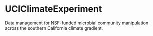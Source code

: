 # UCIClimateExperiment
Data management for NSF-funded microbial community manipulation across the southern California climate gradient.
